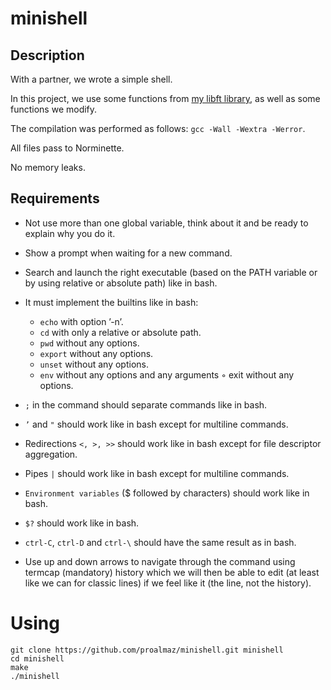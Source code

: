 # minishell
## Description
With a partner, we wrote a simple shell.

In this project, we use some functions from [my libft library](https://github.com/proalmaz/libft), as well as some functions we modify.

The compilation was performed as follows: `gcc -Wall -Wextra -Werror`.

All files pass to Norminette.

No memory leaks.

## Requirements
* Not use more than one global variable, think about it and be ready to explain why you do it.
* Show a prompt when waiting for a new command.
* Search and launch the right executable (based on the PATH variable or by using relative or absolute path) like in bash.
* It must implement the builtins like in bash:
    * `echo` with option ’-n’.
    * `cd` with only a relative or absolute path.
    * `pwd` without any options.
    * `export` without any options.
    * `unset` without any options.
    * `env` without any options and any arguments ◦ exit without any options.

* `;` in the command should separate commands like in bash.
* `’` and `"` should work like in bash except for multiline commands.
* Redirections `<, >, >>` should work like in bash except for file descriptor aggregation.
* Pipes `|` should work like in bash except for multiline commands.
* `Environment variables` ($ followed by characters) should work like in bash.
* `$?` should work like in bash.
* `ctrl-C`, `ctrl-D` and `ctrl-\` should have the same result as in bash.
 * Use up and down arrows to navigate through the command using termcap (mandatory) history which we will then be able to edit (at least like we can for classic lines) if we feel like it (the line, not the history).

# Using
```
git clone https://github.com/proalmaz/minishell.git minishell
cd minishell
make
./minishell
```
